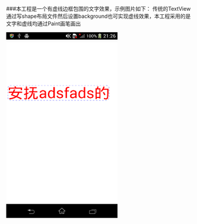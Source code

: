 ###本工程是一个有虚线边框包围的文字效果，示例图片如下：
传统的TextView通过写shape布局文件然后设置background也可实现虚线效果，本工程采用的是文字和虚线均通过Paint画笔画出  

<img src="https://raw.githubusercontent.com/immrwk/DashedSurroundTextView/master/doc/DashedSurroundTextView.png" width = "300" height = "500" alt="效果示例图片" align=center/>
